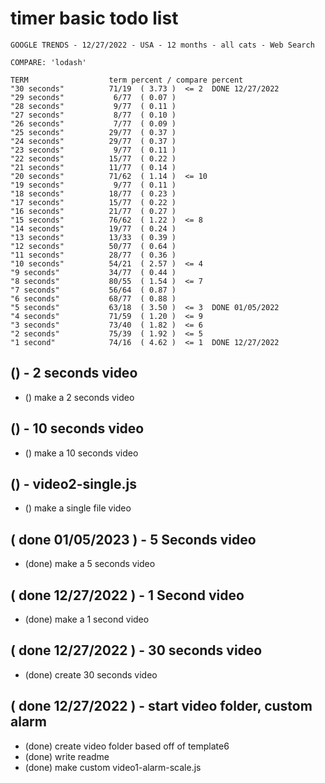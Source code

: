 # timer basic todo list

```
GOOGLE TRENDS - 12/27/2022 - USA - 12 months - all cats - Web Search
 
COMPARE: 'lodash'
 
TERM                  term percent / compare percent
"30 seconds"          71/19  ( 3.73 )  <= 2  DONE 12/27/2022
"29 seconds"           6/77  ( 0.07 )
"28 seconds"           9/77  ( 0.11 )
"27 seconds"           8/77  ( 0.10 )
"26 seconds"           7/77  ( 0.09 )
"25 seconds"          29/77  ( 0.37 )
"24 seconds"          29/77  ( 0.37 )
"23 seconds"           9/77  ( 0.11 )
"22 seconds"          15/77  ( 0.22 )
"21 seconds"          11/77  ( 0.14 )
"20 seconds"          71/62  ( 1.14 )  <= 10 
"19 seconds"           9/77  ( 0.11 )
"18 seconds"          18/77  ( 0.23 )
"17 seconds"          15/77  ( 0.22 )
"16 seconds"          21/77  ( 0.27 )
"15 seconds"          76/62  ( 1.22 )  <= 8  
"14 seconds"          19/77  ( 0.24 )
"13 seconds"          13/33  ( 0.39 )
"12 seconds"          50/77  ( 0.64 )
"11 seconds"          28/77  ( 0.36 )
"10 seconds"          54/21  ( 2.57 )  <= 4  
"9 seconds"           34/77  ( 0.44 )
"8 seconds"           80/55  ( 1.54 )  <= 7  
"7 seconds"           56/64  ( 0.87 )
"6 seconds"           68/77  ( 0.88 )
"5 seconds"           63/18  ( 3.50 )  <= 3  DONE 01/05/2022
"4 seconds"           71/59  ( 1.20 )  <= 9  
"3 seconds"           73/40  ( 1.82 )  <= 6  
"2 seconds"           75/39  ( 1.92 )  <= 5  
"1 second"            74/16  ( 4.62 )  <= 1  DONE 12/27/2022
```

## () - 2 seconds video
* () make a 2 seconds video

## () - 10 seconds video
* () make a 10 seconds video

## () - video2-single.js
* () make a single file video

## ( done 01/05/2023 ) - 5 Seconds video
* (done) make a 5 seconds video

## ( done 12/27/2022 ) - 1 Second video
* (done) make a 1 second video

## ( done 12/27/2022 ) - 30 seconds video
* (done) create 30 seconds video

## ( done 12/27/2022 ) - start video folder, custom alarm
* (done) create video folder based off of template6
* (done) write readme
* (done) make custom video1-alarm-scale.js
